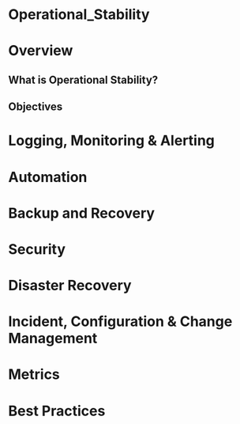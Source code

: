 # Operational_Stability

# Overview

## What is Operational Stability?
## Objectives

# Logging, Monitoring & Alerting

# Automation

# Backup and Recovery

# Security

# Disaster Recovery

# Incident, Configuration & Change Management

# Metrics

# Best Practices
